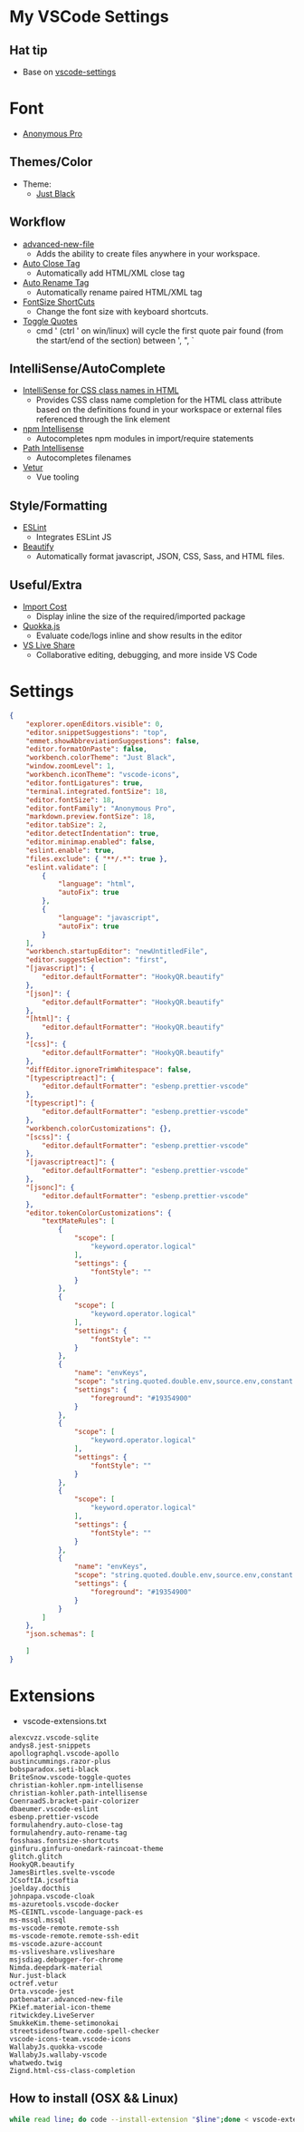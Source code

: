 # My VSCode Settings 

## Hat tip

* Base on [vscode-settings](https://github.com/w3cj/vscode-settings)

# Font

* [Anonymous Pro](https://www.marksimonson.com/fonts/view/anonymous-pro)

## Themes/Color

* Theme:
  * [Just Black](https://marketplace.visualstudio.com/items?itemName=nur.just-black)

## Workflow

* [advanced-new-file](https://marketplace.visualstudio.com/items?itemName=patbenatar.advanced-new-file)
  * Adds the ability to create files anywhere in your workspace.
* [Auto Close Tag](https://marketplace.visualstudio.com/items?itemName=formulahendry.auto-close-tag)
  * Automatically add HTML/XML close tag
* [Auto Rename Tag](https://marketplace.visualstudio.com/items?itemName=formulahendry.auto-rename-tag)
  * Automatically rename paired HTML/XML tag
* [FontSize ShortCuts](https://marketplace.visualstudio.com/items?itemName=fosshaas.fontsize-shortcuts)
  * Change the font size with keyboard shortcuts.
* [Toggle Quotes](https://marketplace.visualstudio.com/items?itemName=BriteSnow.vscode-toggle-quotes)
  * cmd ' (ctrl ' on win/linux) will cycle the first quote pair found (from the start/end of the section) between ', ", `

## IntelliSense/AutoComplete

* [IntelliSense for CSS class names in HTML](https://marketplace.visualstudio.com/items?itemName=Zignd.html-css-class-completion)
  * Provides CSS class name completion for the HTML class attribute based on the definitions found in your workspace or external files referenced through the link element
* [npm Intellisense](https://marketplace.visualstudio.com/items?itemName=christian-kohler.npm-intellisense)
  * Autocompletes npm modules in import/require statements
* [Path Intellisense](https://marketplace.visualstudio.com/items?itemName=christian-kohler.path-intellisense)
  * Autocompletes filenames
* [Vetur](https://marketplace.visualstudio.com/items?itemName=octref.vetur)
  * Vue tooling

## Style/Formatting

* [ESLint](https://marketplace.visualstudio.com/items?itemName=dbaeumer.vscode-eslint)
  * Integrates ESLint JS
* [Beautify](https://marketplace.visualstudio.com/items?itemName=hookyqr.beautify)
  * Automatically format javascript, JSON, CSS, Sass, and HTML files.

## Useful/Extra

* [Import Cost](https://marketplace.visualstudio.com/items?itemName=wix.vscode-import-cost)
  * Display inline the size of the required/imported package
* [Quokka.js](https://marketplace.visualstudio.com/items?itemName=WallabyJs.quokka-vscode)
  * Evaluate code/logs inline and show results in the editor
* [VS Live Share](https://marketplace.visualstudio.com/items?itemName=MS-vsliveshare.vsliveshare)
  * Collaborative editing, debugging, and more inside VS Code

# Settings

```json
{
    "explorer.openEditors.visible": 0,
    "editor.snippetSuggestions": "top",
    "emmet.showAbbreviationSuggestions": false,
    "editor.formatOnPaste": false,
    "workbench.colorTheme": "Just Black",
    "window.zoomLevel": 1,
    "workbench.iconTheme": "vscode-icons",
    "editor.fontLigatures": true,
    "terminal.integrated.fontSize": 18,
    "editor.fontSize": 18,
    "editor.fontFamily": "Anonymous Pro",
    "markdown.preview.fontSize": 18,
    "editor.tabSize": 2,
    "editor.detectIndentation": true,
    "editor.minimap.enabled": false,
    "eslint.enable": true,
    "files.exclude": { "**/.*": true },
    "eslint.validate": [
        {
            "language": "html",
            "autoFix": true
        },
        {
            "language": "javascript",
            "autoFix": true
        }
    ],
    "workbench.startupEditor": "newUntitledFile",
    "editor.suggestSelection": "first",
    "[javascript]": {
        "editor.defaultFormatter": "HookyQR.beautify"
    },
    "[json]": {
        "editor.defaultFormatter": "HookyQR.beautify"
    },
    "[html]": {
        "editor.defaultFormatter": "HookyQR.beautify"
    },
    "[css]": {
        "editor.defaultFormatter": "HookyQR.beautify"
    },
    "diffEditor.ignoreTrimWhitespace": false,
    "[typescriptreact]": {
        "editor.defaultFormatter": "esbenp.prettier-vscode"
    },
    "[typescript]": {
        "editor.defaultFormatter": "esbenp.prettier-vscode"
    },
    "workbench.colorCustomizations": {},
    "[scss]": {
        "editor.defaultFormatter": "esbenp.prettier-vscode"
    },
    "[javascriptreact]": {
        "editor.defaultFormatter": "esbenp.prettier-vscode"
    },
    "[jsonc]": {
        "editor.defaultFormatter": "esbenp.prettier-vscode"
    },
    "editor.tokenColorCustomizations": {
        "textMateRules": [
            {
                "scope": [
                    "keyword.operator.logical"
                ],
                "settings": {
                    "fontStyle": ""
                }
            },
            {
                "scope": [
                    "keyword.operator.logical"
                ],
                "settings": {
                    "fontStyle": ""
                }
            },
            {
                "name": "envKeys",
                "scope": "string.quoted.double.env,source.env,constant.numeric.env",
                "settings": {
                    "foreground": "#19354900"
                }
            },
            {
                "scope": [
                    "keyword.operator.logical"
                ],
                "settings": {
                    "fontStyle": ""
                }
            },
            {
                "scope": [
                    "keyword.operator.logical"
                ],
                "settings": {
                    "fontStyle": ""
                }
            },
            {
                "name": "envKeys",
                "scope": "string.quoted.double.env,source.env,constant.numeric.env",
                "settings": {
                    "foreground": "#19354900"
                }
            }
        ]
    },
    "json.schemas": [
    
    ]
}
```

# Extensions

* vscode-extensions.txt

```
alexcvzz.vscode-sqlite
andys8.jest-snippets
apollographql.vscode-apollo
austincummings.razor-plus
bobsparadox.seti-black
BriteSnow.vscode-toggle-quotes
christian-kohler.npm-intellisense
christian-kohler.path-intellisense
CoenraadS.bracket-pair-colorizer
dbaeumer.vscode-eslint
esbenp.prettier-vscode
formulahendry.auto-close-tag
formulahendry.auto-rename-tag
fosshaas.fontsize-shortcuts
ginfuru.ginfuru-onedark-raincoat-theme
glitch.glitch
HookyQR.beautify
JamesBirtles.svelte-vscode
JCsoftIA.jcsoftia
joelday.docthis
johnpapa.vscode-cloak
ms-azuretools.vscode-docker
MS-CEINTL.vscode-language-pack-es
ms-mssql.mssql
ms-vscode-remote.remote-ssh
ms-vscode-remote.remote-ssh-edit
ms-vscode.azure-account
ms-vsliveshare.vsliveshare
msjsdiag.debugger-for-chrome
Nimda.deepdark-material
Nur.just-black
octref.vetur
Orta.vscode-jest
patbenatar.advanced-new-file
PKief.material-icon-theme
ritwickdey.LiveServer
SmukkeKim.theme-setimonokai
streetsidesoftware.code-spell-checker
vscode-icons-team.vscode-icons
WallabyJs.quokka-vscode
WallabyJs.wallaby-vscode
whatwedo.twig
Zignd.html-css-class-completion
```

## How to install (OSX && Linux)

```bash
while read line; do code --install-extension "$line";done < vscode-extensions.txt
```
